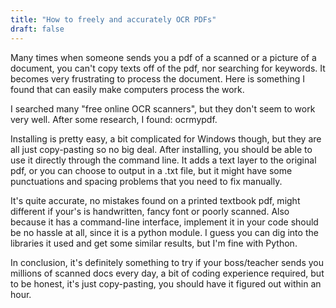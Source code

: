 ```yaml
---
title: "How to freely and accurately OCR PDFs"
draft: false
---
```


Many times when someone sends you a pdf of a scanned or a picture of a document, you can't copy texts off of the pdf, nor searching for keywords. It becomes very frustrating to process the document. Here is something I found that can easily make computers process the work.


I searched many "free online OCR scanners", but they don't seem to work very well. After some research, I found: ocrmypdf.


Installing is pretty easy, a bit complicated for Windows though, but they are all just copy-pasting so no big deal. After installing, you should be able to use it directly through the command line. It adds a text layer to the original pdf, or you can choose to output in a .txt file, but it might have some punctuations and spacing problems that you need to fix manually.


It's quite accurate, no mistakes found on a printed textbook pdf, might different if your's is handwritten, fancy font or poorly scanned. Also because it has a command-line interface, implement it in your code should be no hassle at all, since it is a python module. I guess you can dig into the libraries it used and get some similar results, but I'm fine with Python.


In conclusion, it's definitely something to try if your boss/teacher sends you millions of scanned docs every day, a bit of coding experience required, but to be honest, it's just copy-pasting, you should have it figured out within an hour.